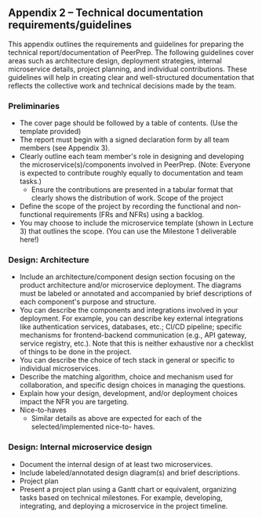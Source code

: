 ## Appendix 2 – Technical documentation requirements/guidelines

This appendix outlines the requirements and guidelines for preparing the technical
report/documentation of PeerPrep. The following guidelines cover areas such as architecture design,
deployment strategies, internal microservice details, project planning, and individual contributions.
These guidelines will help in creating clear and well-structured documentation that reflects the
collective work and technical decisions made by the team.

### Preliminaries

- The cover page should be followed by a table of contents. (Use the template provided)
- The report must begin with a signed declaration form by all team members (see Appendix 3).
- Clearly outline each team member's role in designing and developing the
  microservice(s)/components involved in PeerPrep. (Note: Everyone is expected to contribute
  roughly equally to documentation and team tasks.)
  - Ensure the contributions are presented in a tabular format that clearly shows the
    distribution of work.
    Scope of the project
- Define the scope of the project by recording the functional and non-functional requirements
  (FRs and NFRs) using a backlog.
- You may choose to include the microservice template (shown in Lecture 3) that outlines the
  scope. (You can use the Milestone 1 deliverable here!)

### Design: Architecture

- Include an architecture/component design section focusing on the product architecture
  and/or microservice deployment. The diagrams must be labeled or annotated and
  accompanied by brief descriptions of each component's purpose and structure.
- You can describe the components and integrations involved in your deployment. For example,
  you can describe key external integrations like authentication services, databases, etc.; CI/CD
  pipeline; specific mechanisms for frontend-backend communication (e.g., API gateway,
  service registry, etc.). Note that this is neither exhaustive nor a checklist of things to be done
  in the project.
- You can describe the choice of tech stack in general or specific to individual microservices.
- Describe the matching algorithm, choice and mechanism used for collaboration, and specific
  design choices in managing the questions.
- Explain how your design, development, and/or deployment choices impact the NFR you are
  targeting.
- Nice-to-haves
  - Similar details as above are expected for each of the selected/implemented nice-to-
    haves.

### Design: Internal microservice design

- Document the internal design of at least two microservices.
- Include labeled/annotated design diagram(s) and brief descriptions.
- Project plan
- Present a project plan using a Gantt chart or equivalent, organizing tasks based on technical
  milestones. For example, developing, integrating, and deploying a microservice in the project
  timeline.

